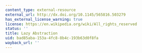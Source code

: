 ```yaml
---
content_type: external-resource
external_url: http://dx.doi.org/10.1145/565816.503279
has_external_license_warning: true
license: https://en.wikipedia.org/wiki/All_rights_reserved
status: ''
title: Lazy Abstraction
uid: bad85aba-153a-4fc8-8b4c-193b63d0f8fa
wayback_url: ''
---
```

